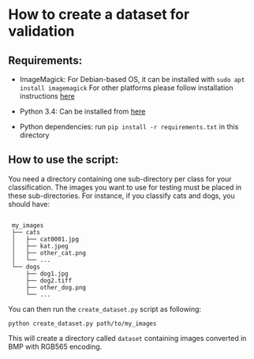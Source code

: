 How to create a dataset for validation
======================================

Requirements:
-------------

* ImageMagick: 
For Debian-based OS, it can be installed with `sudo apt install imagemagick`
For other platforms please follow installation instructions [here](https://imagemagick.org/script/download.php)

* Python 3.4: Can be installed from [here](https://www.python.org/downloads/)

* Python dependencies: run `pip install -r requirements.txt` in this directory

How to use the script:
----------------------

You need a directory containing one sub-directory per class for your classification. The images you want to use for testing must be placed in these sub-directories.
For instance, if you classify cats and dogs, you should have:

```

 my_images
 ├── cats
 │   ├── cat0001.jpg
 │   ├── kat.jpeg
 │   ├── other_cat.png
 │   └── ...
 └── dogs
     ├── dog1.jpg
     ├── dog2.tiff
     ├── other_dog.png
     └── ...

```

You can then run the `create_dataset.py` script as following:

`python create_dataset.py path/to/my_images`

This will create a directory called `dataset` containing images converted in BMP with RGB565 encoding.
